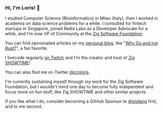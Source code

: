 ### Hi, I'm Loris! 👋
I studied Computer Science (Bioinformatics) in Milan (Italy), then I worked in academia on data science problems for a while. I consulted for fintech startups in Singapore, joined Redis Labs as a Developer Advocate for a while, and I'm now VP of Community at the [Zig Software Foundation](https://ziglang.org).

You can find opinionated articles on my [personal blog](https://kristoff.it), like "[Why Go and not Rust?](https://kristoff.it/blog/why-go-and-not-rust/)", a fan favorite.

I livecode regularly [on Twitch](https://twitch.tv/kristoff_it) and I'm the creator and host of [Zig SHOWTIME](https://zig.show)!

You can also find me on Twitter [@croloris](https://twitter.com/croloris).

I'm currently sustaining myself through my work for the Zig Software Foundation, but I wouldn't mind one day to become fully independent and focus more on fun stuff, like Zig SHOWTIME and other similar projects.

If you like what I do, consider becoming a GitHub Sponsor to [@ziglang](https://github.com/ziglang) first, and to me second. 


